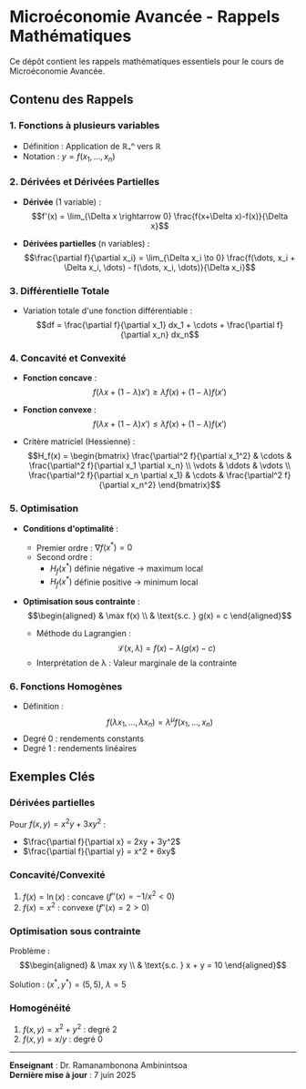 # Microéconomie Avancée - Rappels Mathématiques

Ce dépôt contient les rappels mathématiques essentiels pour le cours de Microéconomie Avancée.

## Contenu des Rappels

### 1. Fonctions à plusieurs variables
- Définition : Application de ℝ₊ⁿ vers ℝ
- Notation : $y = f(x_1, \dots, x_n)$

### 2. Dérivées et Dérivées Partielles
- **Dérivée** (1 variable) :
  $$f'(x) = \lim_{\Delta x \rightarrow 0} \frac{f(x+\Delta x)-f(x)}{\Delta x}$$
  
- **Dérivées partielles** (n variables) :
  $$\frac{\partial f}{\partial x_i} = \lim_{\Delta x_i \to 0} \frac{f(\dots, x_i + \Delta x_i, \dots) - f(\dots, x_i, \dots)}{\Delta x_i}$$

### 3. Différentielle Totale
- Variation totale d'une fonction différentiable :
  $$df = \frac{\partial f}{\partial x_1} dx_1 + \cdots + \frac{\partial f}{\partial x_n} dx_n$$

### 4. Concavité et Convexité
- **Fonction concave** :
  $$f(\lambda x + (1 - \lambda)x') \geq \lambda f(x) + (1 - \lambda)f(x')$$
  
- **Fonction convexe** :
  $$f(\lambda x + (1 - \lambda)x') \leq \lambda f(x) + (1 - \lambda)f(x')$$
  
- Critère matriciel (Hessienne) :
  $$H_f(x) = \begin{bmatrix}
  \frac{\partial^2 f}{\partial x_1^2} & \cdots & \frac{\partial^2 f}{\partial x_1 \partial x_n} \\
  \vdots & \ddots & \vdots \\
  \frac{\partial^2 f}{\partial x_n \partial x_1} & \cdots & \frac{\partial^2 f}{\partial x_n^2}
  \end{bmatrix}$$

### 5. Optimisation
- **Conditions d'optimalité** :
  - Premier ordre : $\nabla f(x^*) = 0$
  - Second ordre : 
    - $H_f(x^*)$ définie négative → maximum local
    - $H_f(x^*)$ définie positive → minimum local

- **Optimisation sous contrainte** :
  $$\begin{aligned}
  & \max f(x) \\
  & \text{s.c. } g(x) = c
  \end{aligned}$$
  - Méthode du Lagrangien :
    $$\mathcal{L}(x, \lambda) = f(x) - \lambda (g(x) - c)$$
  - Interprétation de λ : Valeur marginale de la contrainte

### 6. Fonctions Homogènes
- Définition :
  $$f(\lambda x_1, \dots, \lambda x_n) = \lambda^\mu f(x_1, \dots, x_n)$$
- Degré 0 : rendements constants
- Degré 1 : rendements linéaires

## Exemples Clés

### Dérivées partielles
Pour $f(x, y) = x^2 y + 3xy^2$ :
- $\frac{\partial f}{\partial x} = 2xy + 3y^2$
- $\frac{\partial f}{\partial y} = x^2 + 6xy$

### Concavité/Convexité
1. $f(x) = \ln(x)$ : concave ($f''(x) = -1/x^2 < 0$)
2. $f(x) = x^2$ : convexe ($f''(x) = 2 > 0$)

### Optimisation sous contrainte
Problème :
$$\begin{aligned}
& \max xy \\
& \text{s.c. } x + y = 10
\end{aligned}$$

Solution : $(x^*, y^*) = (5, 5)$, $\lambda = 5$

### Homogénéité
1. $f(x, y) = x^2 + y^2$ : degré 2
2. $f(x, y) = x/y$ : degré 0

---

**Enseignant** : Dr. Ramanambonona Ambinintsoa  
**Dernière mise à jour** : 7 juin 2025